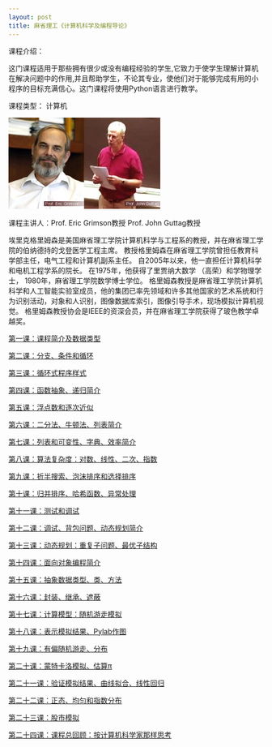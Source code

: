 ```yaml
---
layout: post
title: 麻省理工《计算机科学及编程导论》
---
```

课程介绍：

这门课程适用于那些拥有很少或没有编程经验的学生,它致力于使学生理解计算机在解决问题中的作用,并且帮助学生，不论其专业，使他们对于能够完成有用的小程序的目标充满信心。这门课程将使用Python语言进行教学。

课程类型： 计算机

<img class="cover" title="Prof. Eric Grimson教授 Prof. John Guttag教授" src="/images/2012/02/20110330162757dd152-300x180.jpg" alt="Prof. Eric Grimson教授 Prof. John Guttag教授" width="300" height="180" />

课程主讲人：Prof. Eric Grimson教授 Prof. John Guttag教授

埃里克格里姆森是美国麻省理工学院计算机科学与工程系的教授，并在麻省理工学院的伯纳德持的戈登医学工程主席。 教授格里姆森在麻省理工学院曾担任教育科学部主任，电气工程和计算机副系主任。 自2005年以来，他一直担任计算机科学和电机工程学系的院长。 在1975年，他获得了里贾纳大数学 （高荣）和学物理学士， 1980年，麻省理工学院数学博士学位。 格里姆森教授是麻省理工学院计算机科学和人工智能实验室成员，他的集团已率先领域和许多其他国家的艺术系统和行为识别活动，对象和人识别，图像数据库索引，图像引导手术，现场模拟计算机视觉。 格里姆森教授协会是IEEE的资深会员，并在麻省理工学院获得了玻色教学卓越奖。

<a title="麻省理工《计算机科学及编程导论》第一课" href="/2012/02/04/mit-introduction-to-computer-science-and-programming-lesson-1.html" target="_blank">第一课：课程简介及数据类型</a>

<a title="麻省理工《计算机科学及编程导论》第二课" href="/2012/02/06/mit-introduction-to-computer-science-and-programming-lesson-2.html" target="_blank">第二课：分支、条件和循环</a>

<a title="麻省理工《计算机科学及编程导论》第三课" href="/2012/03/22/mit-introduction-to-computer-science-and-programming-lesson-3.html" target="_blank">第三课：循环式程序样式</a>

<a title="麻省理工《计算机科学及编程导论》第四课" href="/2012/03/24/mit-introduction-to-computer-science-and-programming-lesson-4.html" target="_blank">第四课：函数抽象、递归简介</a>

<a title="麻省理工《计算机科学及编程导论》第五课" href="/2012/03/24/mit-introduction-to-computer-science-and-programming-lesson-5.html" target="_blank">第五课：浮点数和逐次近似</a>

<a title="麻省理工《计算机科学及编程导论》第六课" href="/2012/06/19/mit-introduction-to-computer-science-and-programming-lesson-6.html" target="_blank">第六课：二分法、牛顿法、列表简介</a>

<a title="麻省理工《计算机科学及编程导论》第七课" href="/2012/06/20/mit-introduction-to-computer-science-and-programming-lesson-7.html" target="_blank">第七课：列表和可变性、字典、效率简介</a>

<a title="麻省理工《计算机科学及编程导论》第八课" href="/2012/06/21/mit-introduction-to-computer-science-and-programming-lesson-8.html" target="_blank">第八课：算法复杂度：对数、线性、二次、指数</a>

<a title="麻省理工《计算机科学及编程导论》第九课" href="/2012/06/24/mit-introduction-to-computer-science-and-programming-lesson-9.html" target="_blank">第九课：折半搜索、泡沫排序和选择排序</a>

<a title="麻省理工《计算机科学及编程导论》第十课" href="/2012/06/24/mit-introduction-to-computer-science-and-programming-lesson-10.html" target="_blank">第十课：归并排序、哈希函数、异常处理</a>

<a title="麻省理工《计算机科学及编程导论》第十一课" href="/2012/06/27/mit-introduction-to-computer-science-and-programming-lesson-11.html" target="_blank">第十一课：测试和调试</a>

<a title="麻省理工《计算机科学及编程导论》第十二课" href="/2012/06/29/mit-introduction-to-computer-science-and-programming-lesson-12.html" target="_blank">第十二课：调试、背包问题、动态规划简介</a>

<a title="麻省理工《计算机科学及编程导论》第十三课" href="/2012/06/29/mit-introduction-to-computer-science-and-programming-lesson-13.html" target="_blank">第十三课：动态规划：重复子问题、最优子结构</a>

<a title="麻省理工《计算机科学及编程导论》第十四课" href="/2012/06/30/mit-introduction-to-computer-science-and-programming-lesson-14.html" target="_blank">第十四课：面向对象编程简介</a>

<a title="麻省理工《计算机科学及编程导论》第十五课" href="/2012/07/02/mit-introduction-to-computer-science-and-programming-lesson-15.html" target="_blank">第十五课：抽象数据类型、类、方法</a>

<a title="麻省理工《计算机科学及编程导论》第十六课" href="/2012/07/03/mit-introduction-to-computer-science-and-programming-lesson-16.html" target="_blank">第十六课：封装、继承、遮蔽</a>

<a title="麻省理工《计算机科学及编程导论》第十七课" href="/2012/07/03/mit-introduction-to-computer-science-and-programming-lesson-17.html" target="_blank">第十七课：计算模型：随机游走模拟</a>

<a title="麻省理工《计算机科学及编程导论》第十八课" href="/2012/07/14/mit-introduction-to-computer-science-and-programming-lesson-18.html" target="_blank">第十八课：表示模拟结果、Pylab作图</a>

<a title="麻省理工《计算机科学及编程导论》第十九课" href="/2012/07/18/mit-introduction-to-computer-science-and-programming-lesson-19.html" target="_blank">第十九课：有偏随机游走、分布</a>

<a title="麻省理工《计算机科学及编程导论》第二十课" href="/2012/07/22/mit-introduction-to-computer-science-and-programming-lesson-20.html" target="_blank">第二十课：蒙特卡洛模拟、估算π</a>

<a title="麻省理工《计算机科学及编程导论》第二十一课" href="/2012/07/22/mit-introduction-to-computer-science-and-programming-lesson-21.html" target="_blank">第二十一课：验证模拟结果、曲线拟合、线性回归</a>

<a title="麻省理工《计算机科学及编程导论》第二十二课" href="/2012/07/22/mit-introduction-to-computer-science-and-programming-lesson-22.html" target="_blank">第二十二课：正态、均匀和指数分布</a>

<a title="麻省理工《计算机科学及编程导论》第二十三课" href="/2012/07/23/mit-introduction-to-computer-science-and-programming-lesson-23.html" target="_blank">第二十三课：股市模拟</a>

<a title="麻省理工《计算机科学及编程导论》第二十四课" href="/2012/07/24/mit-introduction-to-computer-science-and-programming-lesson-24.html" target="_blank">第二十四课：课程总回顾：按计算机科学家那样思考</a>
